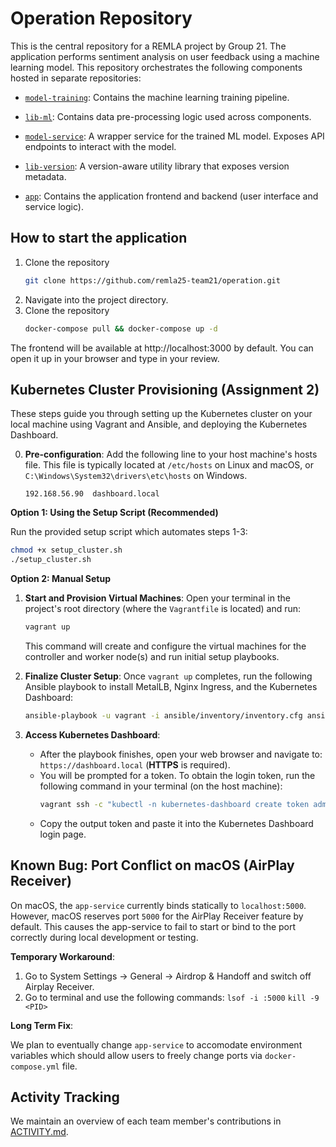 # Operation Repository

This is the central repository for a REMLA project by Group 21.  The application performs sentiment analysis on user feedback using a machine learning model.  This repository orchestrates the following components hosted in separate repositories:

- [`model-training`](https://github.com/remla25-team21/model-training): Contains the machine learning training pipeline.

- [`lib-ml`](https://github.com/remla25-team21/lib-ml): Contains data pre-processing logic used across components.

- [`model-service`](https://github.com/remla25-team21/model-service): A wrapper service for the trained ML model. Exposes API endpoints to interact with the model.

- [`lib-version`](https://github.com/remla25-team21/lib-version): A version-aware utility library that exposes version metadata.

- [`app`](https://github.com/remla25-team21/app): Contains the application frontend and backend (user interface and service logic).

## How to start the application
1. Clone the repository
   ```bash
   git clone https://github.com/remla25-team21/operation.git
   ```
2.  Navigate into the project directory.
3.  Clone the repository
     ```bash
     docker-compose pull && docker-compose up -d
     ```

The frontend will be available at http://localhost:3000 by default. You can open it up in your browser and type in your review. 

## Kubernetes Cluster Provisioning (Assignment 2)

These steps guide you through setting up the Kubernetes cluster on your local machine using Vagrant and Ansible, and deploying the Kubernetes Dashboard.

0.  **Pre-configuration**:
    Add the following line to your host machine's hosts file. This file is typically located at `/etc/hosts` on Linux and macOS, or `C:\Windows\System32\drivers\etc\hosts` on Windows.
    ```
    192.168.56.90  dashboard.local
    ```

**Option 1: Using the Setup Script (Recommended)**

Run the provided setup script which automates steps 1-3:
```bash
chmod +x setup_cluster.sh
./setup_cluster.sh
```

**Option 2: Manual Setup**

1.  **Start and Provision Virtual Machines**:
    Open your terminal in the project's root directory (where the `Vagrantfile` is located) and run:
    ```bash
    vagrant up
    ```
    This command will create and configure the virtual machines for the controller and worker node(s) and run initial setup playbooks.

2.  **Finalize Cluster Setup**:
    Once `vagrant up` completes, run the following Ansible playbook to install MetalLB, Nginx Ingress, and the Kubernetes Dashboard:
    ```bash
    ansible-playbook -u vagrant -i ansible/inventory/inventory.cfg ansible/playbooks/finalization.yml --limit=ctrl
    ```

3.  **Access Kubernetes Dashboard**:
    *   After the playbook finishes, open your web browser and navigate to: `https://dashboard.local` (**HTTPS** is required).
    *   You will be prompted for a token. To obtain the login token, run the following command in your terminal (on the host machine):
        ```bash
        vagrant ssh -c "kubectl -n kubernetes-dashboard create token admin-user" ctrl
        ```
    *   Copy the output token and paste it into the Kubernetes Dashboard login page.

## Known Bug: Port Conflict on macOS (AirPlay Receiver)

On macOS, the `app-service` currently binds statically to `localhost:5000`. However, macOS reserves port `5000` for the AirPlay Receiver feature by default. This causes the app-service to fail to start or bind to the port correctly during local development or testing. 

**Temporary Workaround**: 
1. Go to System Settings -> General -> Airdrop & Handoff and switch off Airplay Receiver. 
2. Go to terminal and use the following commands: `lsof -i :5000` `kill -9 <PID>` 

**Long Term Fix**: 

We plan to eventually change `app-service` to accomodate environment variables which should allow users to freely change ports via `docker-compose.yml` file. 

## Activity Tracking

We maintain an overview of each team member's contributions in [ACTIVITY.md](https://github.com/remla25-team21/operation/blob/docs/readme-update/ACTIVITY.md).
